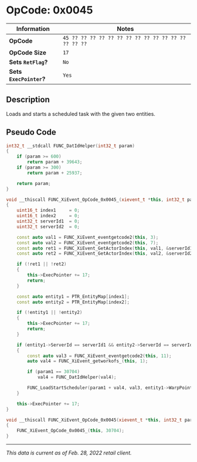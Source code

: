 # OpCode: 0x0045

| Information               | Notes |
|---                        |---    |
| **OpCode**                | `45 ?? ?? ?? ?? ?? ?? ?? ?? ?? ?? ?? ?? ?? ?? ?? ??` |
| **OpCode Size**           | `17`  |
| **Sets `RetFlag`?**       | `No`  |
| **Sets `ExecPointer`?**   | `Yes` |

## Description

Loads and starts a scheduled task with the given two entities.

## Pseudo Code

```cpp
int32_t __stdcall FUNC_DatIdHelper(int32_t param)
{
    if (param >= 600)
        return param + 39643;
    if (param >= 300)
        return param + 25937;

    return param;
}

void __thiscall FUNC_XiEvent_OpCode_0x0045_(xievent_t *this, int32_t param1)
{
    uint16_t index1     = 0;
    uint16_t index2     = 0;
    uint32_t serverId1  = 0;
    uint32_t serverId2  = 0;

    const auto val1 = FUNC_XiEvent_eventgetcode2(this, 3);
    const auto val2 = FUNC_XiEvent_eventgetcode2(this, 7);
    const auto ret1 = FUNC_XiEvent_GetActorIndex(this, val1, &serverId1, &index1);
    const auto ret2 = FUNC_XiEvent_GetActorIndex(this, val2, &serverId2, &index2);

    if (!ret1 || !ret2)
    {
        this->ExecPointer += 17;
        return;
    }

    const auto entity1 = PTR_EntityMap[index1];
    const auto entity2 = PTR_EntityMap[index2];

    if (!entity1 || !entity2)
    {
        this->ExecPointer += 17;
        return;
    }

    if (entity1->ServerId == serverId1 && entity2->ServerId == serverId2 && (entity1->Render.Flags0 & 0x200) != 0 && (entity2->Render.Flags0 & 0x200) != 0)
    {
        const auto val3 = FUNC_XiEvent_eventgetcode2(this, 11);
        auto val4 = FUNC_XiEvent_getworkofs_(this, 1);

        if (param1 == 30704)
            val4 = FUNC_DatIdHelper(val4);

        FUNC_LoadStartScheduler(param1 + val4, val3, entity1->WarpPointer, entity2->WarpPointer, FUNC_XiEvent_getworkofs_(this, 15));
    }

    this->ExecPointer += 17;
}

void __thiscall FUNC_XiEvent_OpCode_0x0045(xievent_t *this, int32_t param)
{
    FUNC_XiEvent_OpCode_0x0045_(this, 30704);
}
```

---

_This data is current as of Feb. 28, 2022 retail client._